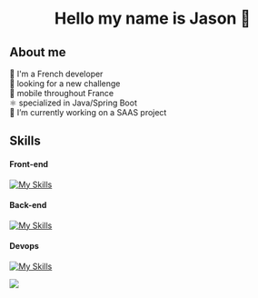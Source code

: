 <h1 align="center"> Hello my name is Jason 👋</h2>

<h2> About me </h2>
👋 I'm a French developer </br>
👀 looking for a new challenge </br>
🚆 mobile throughout France </br>
⚛️ specialized in Java/Spring Boot </br>
🔭 I’m currently working on a SAAS project </br> 


<h2> Skills </h2>

<h4> Front-end</h4>

[![My Skills](https://skillicons.dev/icons?i=html,css,react,nextjs&theme=light)](https://skillicons.dev)

<h4> Back-end</h4>

[![My Skills](https://skillicons.dev/icons?i=java,spring,hibernate,mysql&theme=light)](https://skillicons.dev)

<h4> Devops</h4>

[![My Skills](https://skillicons.dev/icons?i=git,github,docker&theme=light)](https://skillicons.dev)



[![](https://visitcount.itsvg.in/api?id=Jason&label=Profile%20Views&color=1&icon=1&pretty=false)](https://visitcount.itsvg.in)
